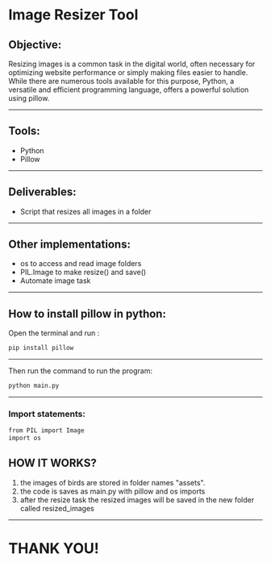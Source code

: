 # Image Resizer Tool

## Objective: 
Resizing images is a common task in the digital world, often necessary for optimizing website performance or simply making files easier to handle. While there are numerous tools available for this purpose, Python, a versatile and efficient programming language, offers a powerful solution using pillow.

---

## Tools: 
- Python
- Pillow
---

## Deliverables: 
- Script that resizes all images in a folder
---
## Other implementations:
- os to access and read image folders
- PIL.Image to make resize() and save()
- Automate image task
---
## How to install pillow in python:
Open the terminal and run :
```bash
pip install pillow
```
---
Then run the command to run the program:
```bash
python main.py
```
---
### Import statements:
```bash
from PIL import Image
import os
```
## HOW IT WORKS?
1. the images of birds are stored in folder names "assets".
2. the code is saves as main.py with pillow and os imports
3. after the resize task the resized images will be saved in the new folder called resized_images
---
# THANK YOU!
